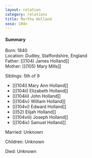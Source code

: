 ```yaml
---
layout: relation
category: relations
title: Martha Holland
sosa: 104v
---
```


#### Summary

Born: 1840
<br>Location: Dudley, Staffordshire, England
<br>Father: [[(104) James Holland]]
<br>Mother: [[(105) Mary Mills]]

Siblings: 5th of 9

* [[(104i) Mary Ann Holland]]
* [[(104ii) Elizabeth Holland]]
* [[(104iii) John Holland]]
* [[(104iv) William Holland]]
* [[(104vi) Edward Holland]]
* [[(52) Elijah Holland]]
* [[(104viii) Joseph Holland]]
* [[(104ix) Samuel Holland]]

Married: Unknown

Children: Unknown

Died: Unknown

<br>
